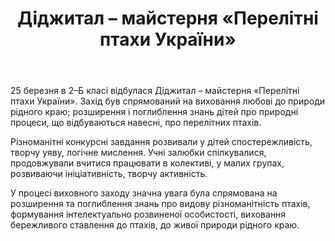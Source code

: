 ﻿---
title: Діджитал – майстерня «Перелітні птахи України»
---

25 березня в 2–Б класі відбулася Діджитал – майстерня  «Перелітні птахи України». Захід був спрямований на виховання любові до природи рідного краю; розширення і поглиблення знань  дітей про природні процеси, що  відбуваються навесні, про  перелітних птахів. 

Різноманітні конкурсні завдання розвивали у дітей  спостережливість, творчу уяву, логічне мислення. Учні залюбки спілкувалися, продовжували вчитися працювати в колективі, у малих групах, розвиваючи ініціативність, творчу активність.  

У процесі виховного заходу значна увага була спрямована на розширення та поглиблення знань про видову різноманітність птахів, формування інтелектуально розвиненої особистості, виховання бережливого ставлення  до птахів, до живої природи рідного краю.

<slideshow />